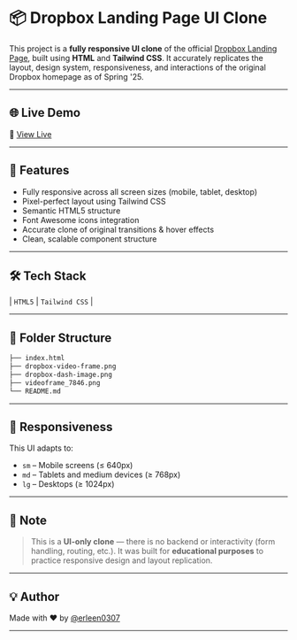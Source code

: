 # 📦 Dropbox Landing Page UI Clone

This project is a **fully responsive UI clone** of the official [Dropbox Landing Page](https://www.dropbox.com/), built using **HTML** and **Tailwind CSS**.
It accurately replicates the layout, design system, responsiveness, and interactions of the original Dropbox homepage as of Spring '25.

---

## 🌐 Live Demo

🔗 [View Live](https://erleen0307.github.io/dropbox-landing-page-clone/)

---

## 🚀 Features

- Fully responsive across all screen sizes (mobile, tablet, desktop)
- Pixel-perfect layout using Tailwind CSS
- Semantic HTML5 structure
- Font Awesome icons integration
- Accurate clone of original transitions & hover effects
- Clean, scalable component structure

---

## 🛠 Tech Stack

| `HTML5` | `Tailwind CSS` |

---

## 📂 Folder Structure

```bash
├── index.html
├── dropbox-video-frame.png
├── dropbox-dash-image.png
├── videoframe_7846.png
└── README.md
````

---

## 📱 Responsiveness

This UI adapts to:

* `sm` – Mobile screens (≤ 640px)
* `md` – Tablets and medium devices (≥ 768px)
* `lg` – Desktops (≥ 1024px)

---

## 📌 Note

> This is a **UI-only clone** — there is no backend or interactivity (form handling, routing, etc.).
> It was built for **educational purposes** to practice responsive design and layout replication.

---

## 💡 Author

Made with ❤️ by [@erleen0307](https://github.com/erleen0307)

---
